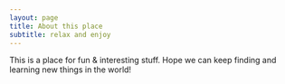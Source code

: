 ```yaml
---
layout: page
title: About this place
subtitle: relax and enjoy
---
```


<!-- My name is X Men. I am a very nice, kind, and humble person. I keep my chicken in-house and my pet fish in a 10.7 gallons of tank. I love learning new skills and watching youtube channels. Check it out my [Youtube](https://www.youtube.com/channel/UCoGMZOHZT1qxyMyIxo55_6w) and learn more about it. -->

This is a place for fun & interesting stuff. 
Hope we can keep finding and learning new things in the world!
